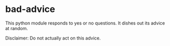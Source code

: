 # bad-advice
This python module responds to yes or no questions. It dishes out its advice at random.

Disclaimer: Do not actually act on this advice.
